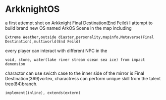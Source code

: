 # ArkknightOS
a first attempt shot on Arkknight Final Destination(End Feild)
I attempt to build brand new OS named ArkOS 
Scene in the map including 
   
    Extreme Weather,outside diaster,personality,mapinfo,Metaverse(Final Destination),multiworld(End Feild)

every player can interact with different NPC in the     

    void, stone, water(lake river stream ocean sea ice) from impact demension

charactor can use swicth case to the inner side of the mirror is Final Destination(369)vortex,
charactress can perform unique skill from the talent tree(84)branch.

    implement(inline), extends(extern)


